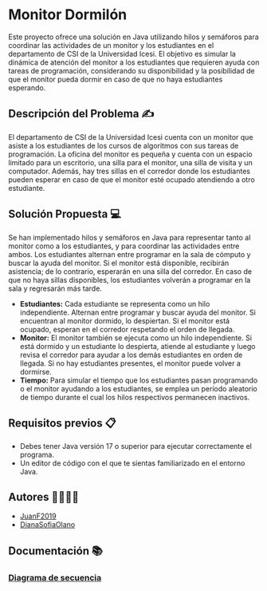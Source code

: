 # Monitor Dormilón
Este proyecto ofrece una solución en Java utilizando hilos y semáforos para coordinar las actividades de un monitor y los estudiantes en el departamento de CSI de la Universidad Icesi. El objetivo es simular la dinámica de atención del monitor a los estudiantes que requieren ayuda con tareas de programación, considerando su disponibilidad y la posibilidad de que el monitor pueda dormir en caso de que no haya estudiantes esperando.

## Descripción del Problema ✍️
El departamento de CSI de la Universidad Icesi cuenta con un monitor que asiste a los estudiantes de los cursos de algoritmos con sus tareas de programación. La oficina del monitor es pequeña y cuenta con un espacio limitado para un escritorio, una silla para el monitor, una silla de visita y un computador. Además, hay tres sillas en el corredor donde los estudiantes pueden esperar en caso de que el monitor esté ocupado atendiendo a otro estudiante.

## Solución Propuesta 💻
Se han implementado hilos y semáforos en Java para representar tanto al monitor como a los estudiantes, y para coordinar las actividades entre ambos. Los estudiantes alternan entre programar en la sala de cómputo y buscar la ayuda del monitor. Si el monitor está disponible, recibirán asistencia; de lo contrario, esperarán en una silla del corredor. En caso de que no haya sillas disponibles, los estudiantes volverán a programar en la sala y regresarán más tarde.

+ **Estudiantes:** Cada estudiante se representa como un hilo independiente. Alternan entre programar y buscar ayuda del monitor. Si encuentran al monitor dormido, lo despiertan. Si el monitor está ocupado, esperan en el corredor respetando el orden de llegada.
+ **Monitor:** El monitor también se ejecuta como un hilo independiente. Si está dormido y un estudiante lo despierta, atiende al estudiante y luego revisa el corredor para ayudar a los demás estudiantes en orden de llegada. Si no hay estudiantes presentes, el monitor puede volver a dormirse.
+ **Tiempo:** Para simular el tiempo que los estudiantes pasan programando o el monitor ayudando a los estudiantes, se emplea un período aleatorio de tiempo durante el cual los hilos respectivos permanecen inactivos.

## Requisitos previos 📋
+ Debes tener Java versión 17 o superior para ejecutar correctamente el programa.
+ Un editor de código con el que te sientas familiarizado en el entorno Java.

## Autores 👨‍💻👩‍💻
+ [JuanF2019](https://github.com/JuanF2019)
+ [DianaSofiaOlano](https://github.com/DianaSofiaOlano)

## Documentación 📚
### [Diagrama de secuencia](https://github.com/DianaSofiaOlano/Sleepy-monitor/blob/master/docs/sleepy-monitor-seq-diag-wakeup.pdf)
